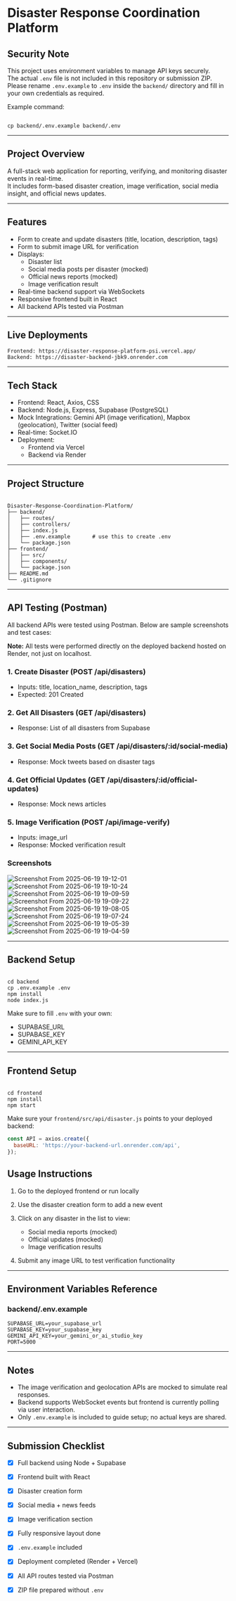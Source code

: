 
# Disaster Response Coordination Platform

## Security Note

This project uses environment variables to manage API keys securely.  
The actual `.env` file is not included in this repository or submission ZIP.  
Please rename `.env.example` to `.env` inside the `backend/` directory and fill in your own credentials as required.

Example command:

```

cp backend/.env.example backend/.env

```

---

## Project Overview

A full-stack web application for reporting, verifying, and monitoring disaster events in real-time.  
It includes form-based disaster creation, image verification, social media insight, and official news updates.

---

## Features

- Form to create and update disasters (title, location, description, tags)
- Form to submit image URL for verification
- Displays:
  - Disaster list
  - Social media posts per disaster (mocked)
  - Official news reports (mocked)
  - Image verification result
- Real-time backend support via WebSockets
- Responsive frontend built in React
- All backend APIs tested via Postman

---


## Live Deployments

```
Frontend: https://disaster-response-platform-psi.vercel.app/
Backend: https://disaster-backend-jbk9.onrender.com
```



---

## Tech Stack

- Frontend: React, Axios, CSS
- Backend: Node.js, Express, Supabase (PostgreSQL)
- Mock Integrations: Gemini API (image verification), Mapbox (geolocation), Twitter (social feed)
- Real-time: Socket.IO
- Deployment: 
  - Frontend via Vercel
  - Backend via Render

---

## Project Structure

```

Disaster-Response-Coordination-Platform/
├── backend/
│   ├── routes/
│   ├── controllers/
│   ├── index.js
│   ├── .env.example       # use this to create .env
│   └── package.json
├── frontend/
│   ├── src/
│   ├── components/
│   └── package.json
├── README.md
└── .gitignore

```

---

## API Testing (Postman)

All backend APIs were tested using Postman. Below are sample screenshots and test cases:

**Note:** All tests were performed directly on the deployed backend hosted on Render, not just on localhost.

### 1. Create Disaster (POST /api/disasters)
- Inputs: title, location_name, description, tags
- Expected: 201 Created

### 2. Get All Disasters (GET /api/disasters)
- Response: List of all disasters from Supabase

### 3. Get Social Media Posts (GET /api/disasters/:id/social-media)
- Response: Mock tweets based on disaster tags

### 4. Get Official Updates (GET /api/disasters/:id/official-updates)
- Response: Mock news articles

### 5. Image Verification (POST /api/image-verify)
- Inputs: image_url
- Response: Mocked verification result

### Screenshots

![Screenshot From 2025-06-19 19-12-01](https://github.com/user-attachments/assets/2ba9ebf5-bb53-43a1-98c4-a3902c727991)
![Screenshot From 2025-06-19 19-10-24](https://github.com/user-attachments/assets/c61a63b4-ec79-4981-bd0d-10dbd1459fe4)
![Screenshot From 2025-06-19 19-09-59](https://github.com/user-attachments/assets/ac158c66-0977-4c45-acae-fd624349f5dd)
![Screenshot From 2025-06-19 19-09-22](https://github.com/user-attachments/assets/3a9e5e30-39b1-4202-8fce-f8c5ac5b612f)
![Screenshot From 2025-06-19 19-08-05](https://github.com/user-attachments/assets/b5c277e3-a01c-48c6-a039-dce1fc7775f9)
![Screenshot From 2025-06-19 19-07-24](https://github.com/user-attachments/assets/01442ede-def8-4724-b0f9-8b1a587e3ee9)
![Screenshot From 2025-06-19 19-05-39](https://github.com/user-attachments/assets/ac44ae16-abb5-411c-8ec3-bb62acd3ecce)
![Screenshot From 2025-06-19 19-04-59](https://github.com/user-attachments/assets/7088a5c0-aa08-422e-a017-6c9557651ca2)




---

## Backend Setup

```

cd backend
cp .env.example .env
npm install
node index.js

```

Make sure to fill `.env` with your own:

- SUPABASE_URL
- SUPABASE_KEY
- GEMINI_API_KEY

---

## Frontend Setup

```

cd frontend
npm install
npm start

````

Make sure your `frontend/src/api/disaster.js` points to your deployed backend:

```js
const API = axios.create({
  baseURL: 'https://your-backend-url.onrender.com/api',
});
````



## Usage Instructions

1. Go to the deployed frontend or run locally
2. Use the disaster creation form to add a new event
3. Click on any disaster in the list to view:

   * Social media reports (mocked)
   * Official updates (mocked)
   * Image verification results
4. Submit any image URL to test verification functionality

---

## Environment Variables Reference

### backend/.env.example

```
SUPABASE_URL=your_supabase_url
SUPABASE_KEY=your_supabase_key
GEMINI_API_KEY=your_gemini_or_ai_studio_key
PORT=5000
```

---

## Notes

* The image verification and geolocation APIs are mocked to simulate real responses.
* Backend supports WebSocket events but frontend is currently polling via user interaction.
* Only `.env.example` is included to guide setup; no actual keys are shared.

---

## Submission Checklist

* [x] Full backend using Node + Supabase
* [x] Frontend built with React
* [x] Disaster creation form
* [x] Social media + news feeds
* [x] Image verification section
* [x] Fully responsive layout done
* [x] `.env.example` included
* [x] Deployment completed (Render + Vercel)
* [x] All API routes tested via Postman
* [x] ZIP file prepared without `.env`


